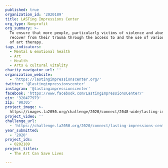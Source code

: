 ```yaml
---
published: true
organization_id: '2020189'
title: LASTing Impressions Center
org_type: Nonprofit
org_summary: >-
  To ensure that more people, particularly victims of violence and abuse, can
  recover from their trauma through the access to and the use of various forms
  of art therapy.
tags_indicators:
  - Mental & emotional health
  - Art
  - Health
  - Arts & cultural vitality
charity_navigator_url: ''
organization_website:
  - 'https://lastingimpressionscenter.org/'
twitter: '@lastingimpressionscenter'
instagram: '@lastingimpressionscenter'
facebook: 'https://www.facebook.com/LastingImpressionsCenter/'
ein: '320477979'
zip: '90305'
project_image: >-
  https://images.la2050.org/challenge/2020/connect/2048-wide/lasting-impressions-center.jpg
project_video: ''
challenge_url:
  - 'https://challenge.la2050.org/2020/connect/lasting-impressions-center/'
year_submitted:
  - '2020'
project_ids:
  - 0202189
project_titles:
  - The Art Can Save Lives

---
```

